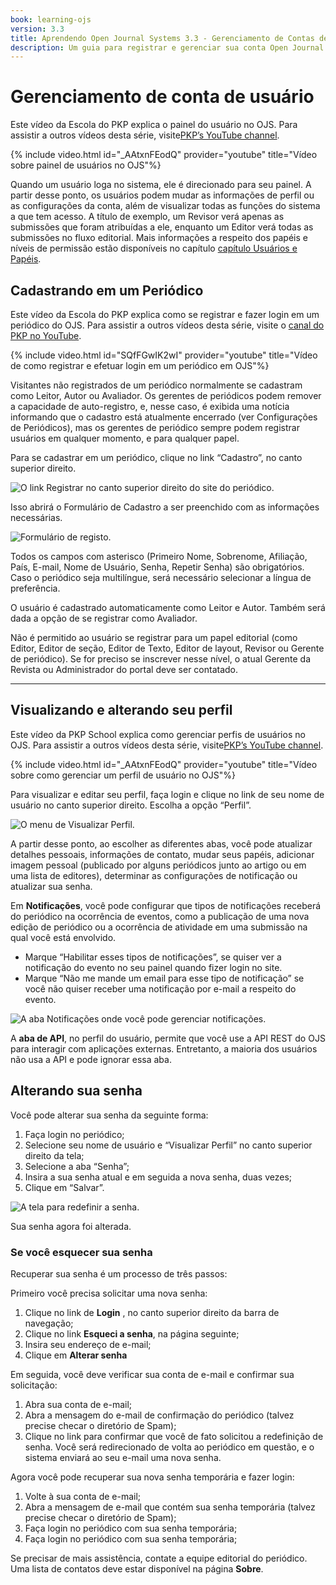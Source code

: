 ```yaml
---
book: learning-ojs
version: 3.3
title: Aprendendo Open Journal Systems 3.3 - Gerenciamento de Contas de Usuário
description: Um guia para registrar e gerenciar sua conta Open Journal Systems (OJS).
---
```


# Gerenciamento de conta de usuário

Este vídeo da Escola do PKP explica o painel do usuário no OJS. Para assistir a outros vídeos desta série, visite[PKP’s YouTube channel](https://www.youtube.com/playlist?list=PLg358gdRUrDVTXpuGXiMgETgnIouWoWaY).

{% include video.html id="_AAtxnFEodQ" provider="youtube" title="Vídeo sobre painel de usuários no OJS"%}

Quando um usuário loga no sistema, ele é direcionado para seu painel. A partir desse ponto, os usuários podem mudar as informações de perfil ou as configurações da conta, além de visualizar todas as funções do sistema a que tem acesso. A título de exemplo, um Revisor verá apenas as submissões que foram atribuídas a ele, enquanto um Editor verá todas as submissões no fluxo editorial. Mais informações a respeito dos papéis e níveis de permissão estão disponíveis no capítulo [capítulo Usuários e Papéis](./users-and-roles.md).

## Cadastrando em um Periódico

Este vídeo da Escola do PKP explica como se registrar e fazer login em um periódico do OJS. Para assistir a outros vídeos desta série, visite o [canal do PKP no YouTube](https://www.youtube.com/playlist?list=PLg358gdRUrDVTXpuGXiMgETgnIouWoWaY).

{% include video.html id="SQfFGwIK2wI" provider="youtube" title="Vídeo de como registrar e efetuar login em um periódico em OJS"%}

Visitantes não registrados de um periódico normalmente se cadastram como Leitor, Autor ou Avaliador. Os gerentes de periódicos podem remover a capacidade de auto-registro, e, nesse caso, é exibida uma notícia informando que o  cadastro está atualmente encerrado (ver Configurações de Periódicos), mas os gerentes de periódico sempre podem registrar usuários em qualquer momento, e para qualquer papel.

Para se cadastrar em um periódico, clique no link “Cadastro”, no canto superior direito.

![O link Registrar no canto superior direito do site do periódico.](./assets/learning-ojs-3-registration.png)

Isso abrirá o Formulário de Cadastro a ser preenchido com as informações necessárias.

![Formulário de registo.](./assets/learning-ojs-3-registration-form.png)

Todos os campos com asterisco (Primeiro Nome, Sobrenome, Afiliação, País, E-mail, Nome de Usuário, Senha, Repetir Senha) são obrigatórios. Caso o periódico seja multilíngue, será necessário selecionar a língua de preferência.

O usuário é cadastrado automaticamente como Leitor e Autor. Também será dada a opção de se registrar como Avaliador.

Não é permitido ao usuário se registrar para um papel editorial (como Editor, Editor de seção, Editor de Texto, Editor de layout, Revisor ou Gerente de periódico). Se for preciso se inscrever nesse nível, o atual Gerente da Revista ou Administrador do portal deve ser contatado.

<hr />

## Visualizando e alterando seu perfil

Este vídeo da PKP School explica como gerenciar perfis de usuários no OJS. Para assistir a outros vídeos desta série, visite[PKP’s YouTube channel](https://www.youtube.com/playlist?list=PLg358gdRUrDVTXpuGXiMgETgnIouWoWaY).

{% include video.html id="_AAtxnFEodQ" provider="youtube" title="Vídeo sobre como gerenciar um perfil de usuário no OJS"%}

Para visualizar e editar seu perfil, faça login e clique no link de seu nome de usuário no canto superior direito. Escolha a opção “Perfil”.

![O menu de Visualizar Perfil.](./assets/learning-ojs3.3-edit-profile.png)

A partir desse ponto, ao escolher as diferentes abas, você pode atualizar detalhes pessoais, informações de contato, mudar seus papéis, adicionar imagem pessoal (publicado por alguns periódicos junto ao artigo ou em uma lista de editores), determinar as configurações de notificação ou atualizar sua senha.

Em **Notificações**, você pode configurar que tipos de notificações receberá do periódico na ocorrência de eventos, como a publicação de uma nova edição de periódico ou a ocorrência de atividade em uma submissão na qual você está envolvido.

* Marque “Habilitar esses tipos de notificações”, se quiser ver  a notificação do evento no seu painel quando fizer login no site.
* Marque “Não me mande um email para esse tipo de notificação” se você não quiser receber uma notificação por e-mail a respeito do evento.

![A aba Notificações onde você pode gerenciar notificações.](./assets/learning-ojs-3-user-notifications.png)

A **aba de API**, no perfil do usuário, permite que você use a API REST do OJS para interagir com aplicações externas.  Entretanto, a maioria dos usuários não usa a API e pode ignorar essa aba.

## Alterando sua senha

Você pode alterar sua senha da seguinte forma:

1. Faça login no periódico;
2. Selecione seu nome de usuário e “Visualizar Perfil” no canto superior direito da tela;
3. Selecione a aba “Senha”;
4. Insira a sua senha atual e em seguida a nova senha, duas vezes;
5. Clique em “Salvar”.

![A tela para redefinir a senha.](./assets/learning-ojs3.1-ed-change-pw.png)

Sua senha agora foi alterada.

### Se você esquecer sua senha

Recuperar sua senha é um processo de três passos:

Primeiro você precisa solicitar uma nova senha:

1. Clique no link de **Login** , no canto superior direito da barra de navegação;
2. Clique no link **Esqueci a senha**, na página seguinte;
3. Insira seu endereço de e-mail;
4. Clique em **Alterar senha**

Em seguida, você deve verificar sua conta de e-mail e confirmar sua solicitação:

1. Abra sua conta de e-mail;
2. Abra a mensagem do e-mail de confirmação do periódico (talvez precise checar o diretório de Spam);
3. Clique no link para confirmar que você de fato solicitou a redefinição de senha. Você será redirecionado de volta ao periódico em questão, e o sistema enviará ao seu e-mail uma nova senha.

Agora você pode recuperar sua nova senha temporária e fazer login:

1. Volte à sua conta de e-mail;
2. Abra a mensagem de e-mail que contém sua senha temporária (talvez precise checar o diretório de Spam);
3. Faça login no periódico com sua senha temporária;
4. Faça login no periódico com sua senha temporária;

Se precisar de mais assistência, contate a equipe editorial do periódico. Uma lista de contatos deve estar disponível na página **Sobre**.
